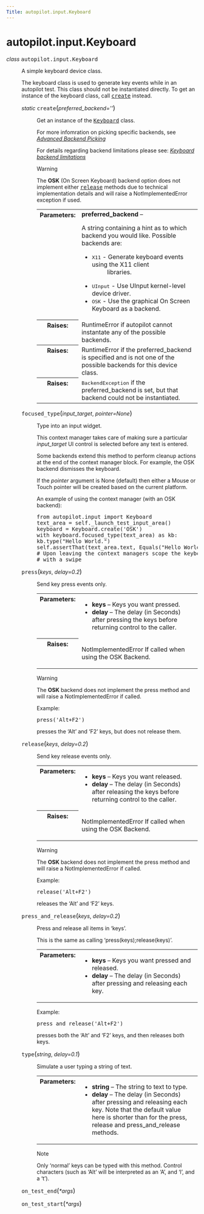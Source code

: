 ```yaml
---
Title: autopilot.input.Keyboard
---
```


# autopilot.input.Keyboard

<dl class="class">
<dt id="autopilot.input.Keyboard">
<em class="property">class </em><tt class="descclassname">autopilot.input.</tt><tt class="descname">Keyboard</tt><a class="reference internal" href="#Keyboard"></a><a class="headerlink" href="#autopilot.input.Keyboard" title="Permalink to this definition"></a></dt>
<dd><p>A simple keyboard device class.</p>
<p>The keyboard class is used to generate key events while in an autopilot
test. This class should not be instantiated directly. To get an
instance of the keyboard class, call <a class="reference internal" href="#autopilot.input.Keyboard.create" title="autopilot.input.Keyboard.create"><tt class="xref py py-meth docutils literal"><span class="pre">create</span></tt></a> instead.</p>
<dl class="staticmethod">
<dt id="autopilot.input.Keyboard.create">
<em class="property">static </em><tt class="descname">create</tt><big>(</big><em>preferred_backend=''</em><big>)</big><a class="reference internal" href="#Keyboard.create"></a><a class="headerlink" href="#autopilot.input.Keyboard.create" title="Permalink to this definition"></a></dt>
<dd><p>Get an instance of the <a class="reference internal" href="#autopilot.input.Keyboard" title="autopilot.input.Keyboard"><tt class="xref py py-class docutils literal"><span class="pre">Keyboard</span></tt></a> class.</p>
<p>For more infomration on picking specific backends, see
<a class="reference internal" href="../1.5.0/tutorial-advanced_autopilot.md#tut-picking-backends"><em>Advanced Backend Picking</em></a></p>
<p>For details regarding backend limitations please see:
<a class="reference internal" href="../1.5.0/tutorial-advanced_autopilot.md#keyboard-backend-limitations"><em>Keyboard backend limitations</em></a></p>
<p class="first admonition-title">Warning</p>
<p class="last">The <strong>OSK</strong> (On Screen Keyboard) backend option does not
implement either <a class="reference internal" href="#autopilot.input.Keyboard.release" title="autopilot.input.Keyboard.release"><tt class="xref py py-meth docutils literal"><span class="pre">release</span></tt></a> methods due to
technical implementation details and will raise a NotImplementedError
exception if used.</p>
<table class="docutils field-list" frame="void" rules="none">
<col class="field-name" />
<col class="field-body" />
<tbody valign="top">
<tr class="field-odd field"><th class="field-name">Parameters:</th><td class="field-body"><strong>preferred_backend</strong> &#8211; <p>A string containing a hint as to which
backend you would like. Possible backends are:</p>
<ul>
<li><dl class="first docutils">
<dt><tt class="docutils literal"><span class="pre">X11</span></tt> - Generate keyboard events using the X11 client</dt>
<dd>libraries.</dd>
</dl>
</li>
<li><tt class="docutils literal"><span class="pre">UInput</span></tt> - Use UInput kernel-level device driver.</li>
<li><tt class="docutils literal"><span class="pre">OSK</span></tt> - Use the graphical On Screen Keyboard as a backend.</li>
</ul>
</td>
</tr>
<tr class="field-even field"><th class="field-name">Raises:</th><td class="field-body">RuntimeError if autopilot cannot instantate any of the
possible backends.</td>
</tr>
<tr class="field-odd field"><th class="field-name">Raises:</th><td class="field-body">RuntimeError if the preferred_backend is specified and is not
one of the possible backends for this device class.</td>
</tr>
<tr class="field-even field"><th class="field-name">Raises:</th><td class="field-body"><tt class="xref py py-class docutils literal"><span class="pre">BackendException</span></tt> if the preferred_backend
is set, but that backend could not be instantiated.</td>
</tr>
</tbody>
</table>
</dd></dl>
<dl class="method">
<dt id="autopilot.input.Keyboard.focused_type">
<tt class="descname">focused_type</tt><big>(</big><em>input_target</em>, <em>pointer=None</em><big>)</big><a class="reference internal" href="#Keyboard.focused_type"></a><a class="headerlink" href="#autopilot.input.Keyboard.focused_type" title="Permalink to this definition"></a></dt>
<dd><p>Type into an input widget.</p>
<p>This context manager takes care of making sure a particular
<em>input_target</em> UI control is selected before any text is entered.</p>
<p>Some backends extend this method to perform cleanup actions at the end
of the context manager block. For example, the OSK backend dismisses
the keyboard.</p>
<p>If the <em>pointer</em> argument is None (default) then either a Mouse or
Touch pointer will be created based on the current platform.</p>
<p>An example of using the context manager (with an OSK backend):</p>
<pre><span class="kn">from</span> <span class="nn">autopilot.input</span> <span class="kn">import</span> <span class="n">Keyboard</span>
<span class="n">text_area</span> <span class="o">=</span> <span class="bp">self</span><span class="o">.</span><span class="n">_launch_test_input_area</span><span class="p">()</span>
<span class="n">keyboard</span> <span class="o">=</span> <span class="n">Keyboard</span><span class="o">.</span><span class="n">create</span><span class="p">(</span><span class="s">&#39;OSK&#39;</span><span class="p">)</span>
<span class="k">with</span> <span class="n">keyboard</span><span class="o">.</span><span class="n">focused_type</span><span class="p">(</span><span class="n">text_area</span><span class="p">)</span> <span class="k">as</span> <span class="n">kb</span><span class="p">:</span>
<span class="n">kb</span><span class="o">.</span><span class="n">type</span><span class="p">(</span><span class="s">&quot;Hello World.&quot;</span><span class="p">)</span>
<span class="bp">self</span><span class="o">.</span><span class="n">assertThat</span><span class="p">(</span><span class="n">text_area</span><span class="o">.</span><span class="n">text</span><span class="p">,</span> <span class="n">Equals</span><span class="p">(</span><span class="s">&quot;Hello World&quot;</span><span class="p">))</span>
<span class="c"># Upon leaving the context managers scope the keyboard is dismissed</span>
<span class="c"># with a swipe</span>
</pre>
</dd></dl>
<dl class="method">
<dt id="autopilot.input.Keyboard.press">
<tt class="descname">press</tt><big>(</big><em>keys</em>, <em>delay=0.2</em><big>)</big><a class="reference internal" href="#Keyboard.press"></a><a class="headerlink" href="#autopilot.input.Keyboard.press" title="Permalink to this definition"></a></dt>
<dd><p>Send key press events only.</p>
<table class="docutils field-list" frame="void" rules="none">
<col class="field-name" />
<col class="field-body" />
<tbody valign="top">
<tr class="field-odd field"><th class="field-name">Parameters:</th><td class="field-body"><ul class="first simple">
<li><strong>keys</strong> &#8211; Keys you want pressed.</li>
<li><strong>delay</strong> &#8211; The delay (in Seconds) after pressing the keys before
returning control to the caller.</li>
</ul>
</td>
</tr>
<tr class="field-even field"><th class="field-name">Raises:</th><td class="field-body"><p class="first last">NotImplementedError If called when using the OSK Backend.</p>
</td>
</tr>
</tbody>
</table>
<p class="first admonition-title">Warning</p>
<p class="last">The <strong>OSK</strong> backend does not implement the press method
and will raise a NotImplementedError if called.</p>
<p>Example:</p>
<pre><span class="n">press</span><span class="p">(</span><span class="s">&#39;Alt+F2&#39;</span><span class="p">)</span>
</pre>
<p>presses the &#8216;Alt&#8217; and &#8216;F2&#8217; keys, but does not release them.</p>
</dd></dl>
<dl class="method">
<dt id="autopilot.input.Keyboard.release">
<tt class="descname">release</tt><big>(</big><em>keys</em>, <em>delay=0.2</em><big>)</big><a class="reference internal" href="#Keyboard.release"></a><a class="headerlink" href="#autopilot.input.Keyboard.release" title="Permalink to this definition"></a></dt>
<dd><p>Send key release events only.</p>
<table class="docutils field-list" frame="void" rules="none">
<col class="field-name" />
<col class="field-body" />
<tbody valign="top">
<tr class="field-odd field"><th class="field-name">Parameters:</th><td class="field-body"><ul class="first simple">
<li><strong>keys</strong> &#8211; Keys you want released.</li>
<li><strong>delay</strong> &#8211; The delay (in Seconds) after releasing the keys before
returning control to the caller.</li>
</ul>
</td>
</tr>
<tr class="field-even field"><th class="field-name">Raises:</th><td class="field-body"><p class="first last">NotImplementedError If called when using the OSK Backend.</p>
</td>
</tr>
</tbody>
</table>
<p class="first admonition-title">Warning</p>
<p class="last">The <strong>OSK</strong> backend does not implement the press method
and will raise a NotImplementedError if called.</p>
<p>Example:</p>
<pre><span class="n">release</span><span class="p">(</span><span class="s">&#39;Alt+F2&#39;</span><span class="p">)</span>
</pre>
<p>releases the &#8216;Alt&#8217; and &#8216;F2&#8217; keys.</p>
</dd></dl>
<dl class="method">
<dt id="autopilot.input.Keyboard.press_and_release">
<tt class="descname">press_and_release</tt><big>(</big><em>keys</em>, <em>delay=0.2</em><big>)</big><a class="reference internal" href="#Keyboard.press_and_release"></a><a class="headerlink" href="#autopilot.input.Keyboard.press_and_release" title="Permalink to this definition"></a></dt>
<dd><p>Press and release all items in &#8216;keys&#8217;.</p>
<p>This is the same as calling &#8216;press(keys);release(keys)&#8217;.</p>
<table class="docutils field-list" frame="void" rules="none">
<col class="field-name" />
<col class="field-body" />
<tbody valign="top">
<tr class="field-odd field"><th class="field-name">Parameters:</th><td class="field-body"><ul class="first last simple">
<li><strong>keys</strong> &#8211; Keys you want pressed and released.</li>
<li><strong>delay</strong> &#8211; The delay (in Seconds) after pressing and releasing each
key.</li>
</ul>
</td>
</tr>
</tbody>
</table>
<p>Example:</p>
<pre><span class="n">press_and_release</span><span class="p">(</span><span class="s">&#39;Alt+F2&#39;</span><span class="p">)</span>
</pre>
<p>presses both the &#8216;Alt&#8217; and &#8216;F2&#8217; keys, and then releases both keys.</p>
</dd></dl>
<dl class="method">
<dt id="autopilot.input.Keyboard.type">
<tt class="descname">type</tt><big>(</big><em>string</em>, <em>delay=0.1</em><big>)</big><a class="reference internal" href="#Keyboard.type"></a><a class="headerlink" href="#autopilot.input.Keyboard.type" title="Permalink to this definition"></a></dt>
<dd><p>Simulate a user typing a string of text.</p>
<table class="docutils field-list" frame="void" rules="none">
<col class="field-name" />
<col class="field-body" />
<tbody valign="top">
<tr class="field-odd field"><th class="field-name">Parameters:</th><td class="field-body"><ul class="first last simple">
<li><strong>string</strong> &#8211; The string to text to type.</li>
<li><strong>delay</strong> &#8211; The delay (in Seconds) after pressing and releasing each
key. Note that the default value here is shorter than for the
press, release and press_and_release methods.</li>
</ul>
</td>
</tr>
</tbody>
</table>
<p class="first admonition-title">Note</p>
<p class="last">Only &#8216;normal&#8217; keys can be typed with this method. Control
characters (such as &#8216;Alt&#8217; will be interpreted as an &#8216;A&#8217;, and &#8216;l&#8217;,
and a &#8216;t&#8217;).</p>
</dd></dl>
<dl class="method">
<dt id="autopilot.input.Keyboard.on_test_end">
<tt class="descname">on_test_end</tt><big>(</big><em>*args</em><big>)</big><a class="headerlink" href="#autopilot.input.Keyboard.on_test_end" title="Permalink to this definition"></a></dt>
<dd></dd></dl>
<dl class="method">
<dt id="autopilot.input.Keyboard.on_test_start">
<tt class="descname">on_test_start</tt><big>(</big><em>*args</em><big>)</big><a class="headerlink" href="#autopilot.input.Keyboard.on_test_start" title="Permalink to this definition"></a></dt>
<dd></dd></dl>
</dd></dl>
